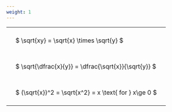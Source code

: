 ```yaml
---
weight: 1
---
```


<style type="text/css">
#T_ff93c th.col_heading {
  text-align: left;
  font-size: 1em;
}
#T_ff93c td {
  text-align: left;
  font-size: 1em;
  padding: 1.5em;
}
</style>
<table id="T_ff93c">
  <thead>
  </thead>
  <tbody>
    <tr>
      <td id="T_ff93c_row0_col0" class="data row0 col0" >$ \sqrt{xy} = \sqrt{x} \times \sqrt{y} $</td>
    </tr>
    <tr>
      <td id="T_ff93c_row1_col0" class="data row1 col0" >$ \sqrt{\dfrac{x}{y}} = \dfrac{\sqrt{x}}{\sqrt{y}} $</td>
    </tr>
    <tr>
      <td id="T_ff93c_row2_col0" class="data row2 col0" >$ (\sqrt{x})^2 = \sqrt{x^2} = x \text{ for } x\ge 0 $</td>
    </tr>
  </tbody>
</table>

